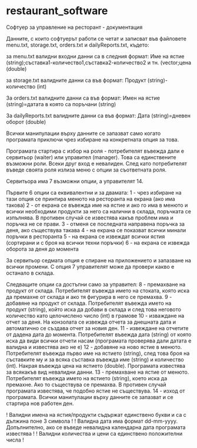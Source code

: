 # restaurant_software
Софтуер за управление на ресторант - документация

Данните, с които софтуерът работи се четат и записват във файловете menu.txt, storage.txt, orders.txt и dailyReports.txt, където:

за menu.txt валидни входни данни са в следния формат:
Име на ястие (string);съставка1-количество1,съставка2-количество2 и тн. (vector<Ingridients>;цена (double)

за storage.txt валидните данни са във формат:
Продукт (string)-количество (int)

За orders.txt валидните данни са във формат:
Имен на ястие (string)=датата в която са поръчани (string)

За dailyReports.txt валидните данни са във формат:
Дата (string)=дневен оборот (double)

Всички манипулации върху данните се запазват само когато програмата приключи чрез избиране на конкретната опция за това.

Програмата стартира с избор на роля - потребителят въвежда дали е сервитьор (waiter) или управител (manager). Това са единствените възможни роли. Всеки друг вход е невалиден.
След като потребителят въведе своята роля излиза меню с опции за съответната роля.

Сервитьора има 7 възможни опции, а управителят 14.

Първите 6 опции са еквивалентни и за двамата:
1 - чрез избиране на тази опция се принтира менюто на ресторанта на екрана (ако има такова)
2 - от екрана се въвежда име на ястие и ако го има в менюто и всички необходими продукти за него са налични в склада, поръчката се изпълнява. В противен случай се известява какъв проблем има и поръчка не се прави.
3 - отменя се последната направена поръчка за деня, ако съществува такава
4 - на екрана се показват всички минали поръчки в ресторанта
5 - на екрана се извеждат всички ястия (сортирани и с броя на всички техни поръчки)
6 - на екрана се извежда оборота за деня до момента

За сервитьор седмата опция е спиране на приложението и запазване на всички промени.
С опция 7 управителят може да провери какво е останало в склада.

Следващите опции са достъпни само за управител:
8 - премахване на продукт от склада. Потребителят въвежда името на стоката, която иска да премахне от склада и ако тя фигурира в него се премахва.
9 - добавяне на продукт от склада. Потребителят въвежда името на продукт (string), който иска да добави в склада и след това неговото количество като целочислено число (int) в грамове
10 - изваждане на отчет за деня. На конзолата се извежда отчета за днешната дата и автоматично се създава отчет за новия ден.
11 - извеждане на отчетите от дадена дата до момента. Потребителят въвежда дата (string) от която иска да види всички отчети насам (програмата проверява дали датата е валидна и известява ако не е)
12 - добавяне на ново ястие в менюто. Потребителят въвежда първо име на ястието (string), след това броя на съставките му и за всяка съставка въвежда име (string) и количество (int). Накрая въвежда цена на ястието (double). Програмата известява за всякакъв вид невалидни данни.
13 - премахване на ястие от менюто. Потребителят въвежда името на ястието (string), което иска да премахне. Ако то съществува се премахва. В противен случай програмата известява, че подобно ястие не съществува.
14 - изход от програмата. Всички манипулации върху данните се запазват и се стартира нов работен ден.

! Валидни имена на ястия/продукти съдържат единствено букви и са с дължина поне 3 символа !
! Валидна дата има формат dd-mm-yyyy. Допълнително, ако се въведе невалидна календарна дата програмата известява !
! Валидни количества и цени са единствено положителни числа !
